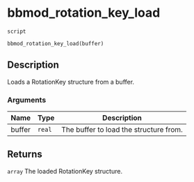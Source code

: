 # bbmod_rotation_key_load
`script`
```gml
bbmod_rotation_key_load(buffer)
```

## Description
Loads a RotationKey structure from a buffer.

### Arguments
| Name | Type | Description |
| ---- | ---- | ----------- |
| buffer | `real` | The buffer to load the structure from. |

## Returns
`array` The loaded RotationKey structure.
